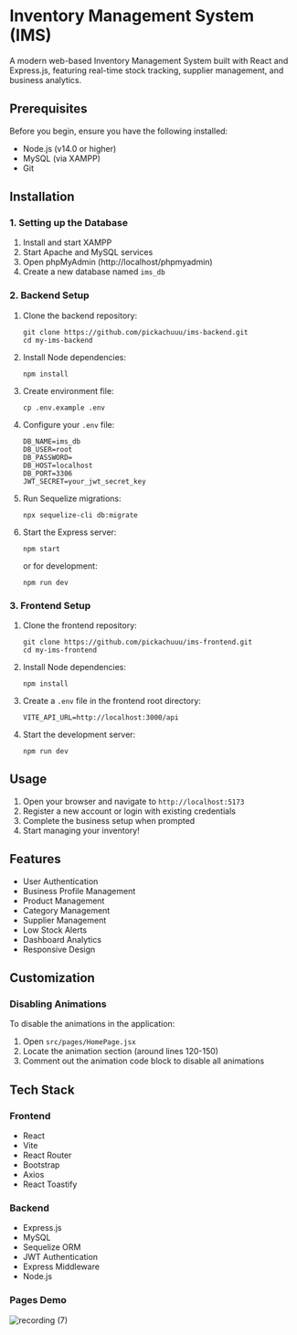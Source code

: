 # Inventory Management System (IMS)

A modern web-based Inventory Management System built with React and Express.js, featuring real-time stock tracking, supplier management, and business analytics.

## Prerequisites

Before you begin, ensure you have the following installed:
- Node.js (v14.0 or higher)
- MySQL (via XAMPP)
- Git

## Installation

### 1. Setting up the Database
1. Install and start XAMPP
2. Start Apache and MySQL services
3. Open phpMyAdmin (http://localhost/phpmyadmin)
4. Create a new database named `ims_db`

### 2. Backend Setup
1. Clone the backend repository:
   ```
   git clone https://github.com/pickachuuu/ims-backend.git
   cd my-ims-backend
   ```

2. Install Node dependencies:
   ```
   npm install
   ```

3. Create environment file:
   ```
   cp .env.example .env
   ```

4. Configure your `.env` file:
   ```
   DB_NAME=ims_db
   DB_USER=root
   DB_PASSWORD=
   DB_HOST=localhost
   DB_PORT=3306
   JWT_SECRET=your_jwt_secret_key
   ```

5. Run Sequelize migrations:
   ```
   npx sequelize-cli db:migrate
   ```

6. Start the Express server:
   ```
   npm start
   ```
   or for development:
   ```
   npm run dev
   ```

### 3. Frontend Setup
1. Clone the frontend repository:
   ```
   git clone https://github.com/pickachuuu/ims-frontend.git
   cd my-ims-frontend
   ```

2. Install Node dependencies:
   ```
   npm install
   ```

3. Create a `.env` file in the frontend root directory:
   ```
   VITE_API_URL=http://localhost:3000/api
   ```

4. Start the development server:
   ```
   npm run dev
   ```

## Usage

1. Open your browser and navigate to `http://localhost:5173`
2. Register a new account or login with existing credentials
3. Complete the business setup when prompted
4. Start managing your inventory!

## Features

- User Authentication
- Business Profile Management
- Product Management
- Category Management
- Supplier Management
- Low Stock Alerts
- Dashboard Analytics
- Responsive Design

## Customization

### Disabling Animations
To disable the animations in the application:
1. Open `src/pages/HomePage.jsx`
2. Locate the animation section (around lines 120-150)
3. Comment out the animation code block to disable all animations

## Tech Stack

### Frontend
- React
- Vite
- React Router
- Bootstrap
- Axios
- React Toastify

### Backend
- Express.js
- MySQL
- Sequelize ORM
- JWT Authentication
- Express Middleware
- Node.js

### Pages Demo
![recording (7)](https://github.com/user-attachments/assets/d5da8389-beb0-4623-9510-d134681221ba)


